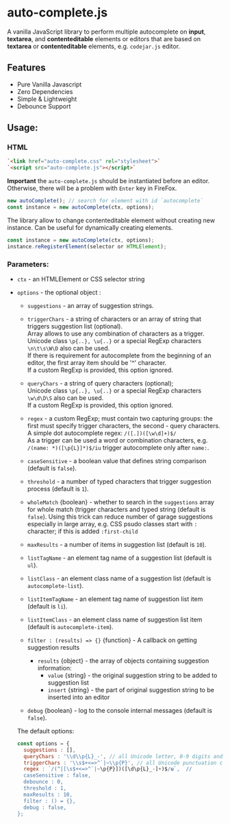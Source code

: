 # auto-complete.js

A vanilla JavaScript library to perform multiple autocomplete on **input**, **textarea**, and **contenteditable** elements or editors that are based on **textarea** or **contenteditable** elements, e.g. `codejar.js` editor.

## Features
-  Pure Vanilla Javascript
-  Zero Dependencies
-  Simple & Lightweight
-  Debounce Support

## Usage:

### HTML
``` html
`<link href="auto-complete.css" rel="stylesheet">`
`<script src="auto-complete.js"></script>`
```

**Important** the `auto-complete.js` should be instantiated before an editor. Otherwise, there will be a problem with `Enter` key in FireFox. 

``` js
new autoComplete(); // search for element with id `autocomplete`
const instance = new autoComplete(ctx, options);
```

The library allow to change contenteditable element without creating new instance. Can be useful for dynamically creating elements.
``` js
const instance = new autoComplete(ctx, options);
instance.reRegisterElement(selector or HTMLElement);
```

### Parameters:
* `ctx` - an HTMLElement or CSS selector string
* `options` - the optional object :
  * `suggestions` - an array of suggestion strings.
  * `triggerChars` - a string of characters or an array of string that triggers suggestion list (optional).  
    Array allows to use any combination of characters as a trigger.  
    Unicode class `\p{..}, \u{..}` or a special RegExp characters `\n\t\s\W\D` also can be used.  
    If there is requirement for autocomplete from the beginning of an editor, the first array item should be '^' character.  
    If a custom RegExp is provided, this option ignored.
  * `queryChars` - a string of query characters (optional);  
    Unicode class `\p{..}, \u{..}` or a special RegExp characters `\w\d\D\S` also can be used.  
    If a custom RegExp is provided, this option ignored.
  * `regex` - a custom RegExp; must contain two capturing groups: the first must specify trigger characters, the second - query characters.  
    A simple dot autocomplete regex: `/([.])([\w\d]+)$/`  
    As a trigger can be used a word or combination characters, e.g. `/(name: *)([\p{L}]*)$/iu` trigger autocomplete only after `name:`.
    
  * `caseSensitive` - a boolean value that defines string comparison (default is `false`).
  * `threshold` - a number of typed characters that trigger suggestion process (default is `1`).

  * `wholeMatch` {boolean} - whether to search in the `suggestions` array for whole match (trigger characters and typed string (default is `false`).
    Using this trick can reduce number of garage suggestions especially in large array, e.g. CSS psudo classes start with `:` character; if this is added  `:first-child`

  * `maxResults` - a number of items in suggestion list (default is `10`).

  * `listTagName` - an element tag name of a suggestion list (default is `ul`).
  * `listClass` - an element class name of a suggestion list (default is `autocomplete-list`).
  * `listItemTagName` - an element tag name of suggestion list item (default is `li`).
  * `listItemClass` - an element class name of suggestion list item (default is `autocomplete-item`).

  * `filter : (results) => {}` {function} - A callback on getting suggestion results
    * `results` {object} - the array of objects containing suggestion information:
      * `value` {string} - the original suggestion string to be added to suggestion list
      * `insert` {string} - the part of original suggestion string to be inserted into an editor
    
  * `debug` {boolean} - log to the console internal messages (default is `false`).
  
  The default options:
  ``` js
  const options = {
    suggestions : [],
    queryChars : '\\d\\p{L}_-', // all Unicode letter, 0-9 digits and `_-`
	triggerChars : '\\s$+<=>^`|~\\p{P}', // all Unicode punctuation characters plus `\\s$+<=>^`|~`
	regex : `/(^|[\s$+<=>^`|~\p{P}])([\d\p{L}_-]+)$/u`,  // 
	caseSensitive : false,
	debounce : 0,
	threshold : 1,
	maxResults : 10,
	filter : () = {},
	debug : false,
  };
  ```

